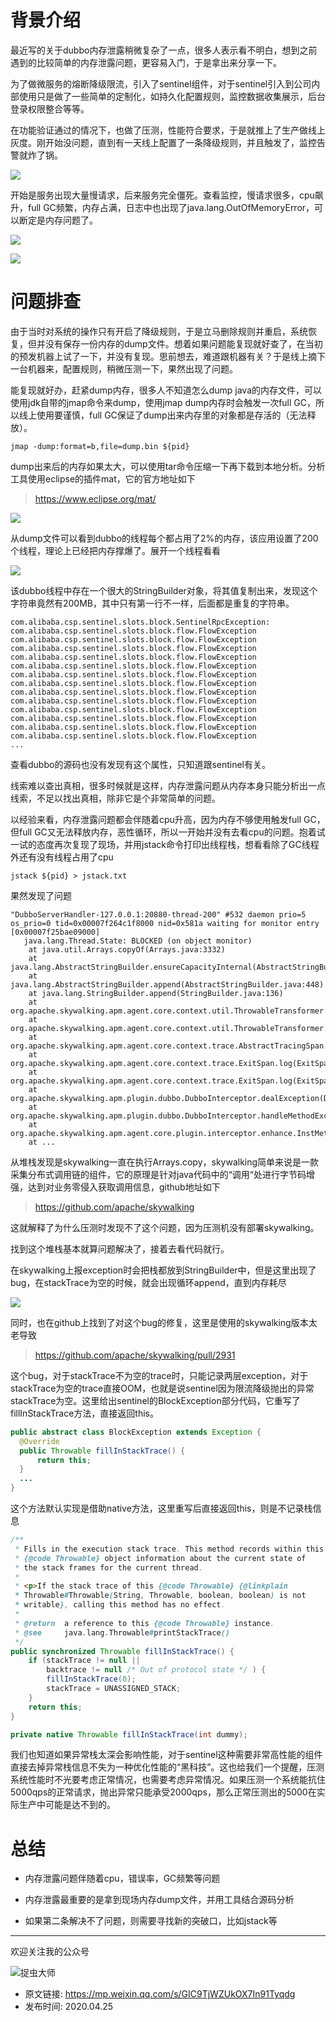 # 背景介绍
  
最近写的关于dubbo内存泄露稍微复杂了一点，很多人表示看不明白，想到之前遇到的比较简单的内存泄露问题，更容易入门，于是拿出来分享一下。

为了做微服务的熔断降级限流，引入了sentinel组件，对于sentinel引入到公司内部使用只是做了一些简单的定制化，如持久化配置规则，监控数据收集展示，后台登录权限整合等等。

在功能验证通过的情况下，也做了压测，性能符合要求，于是就推上了生产做线上灰度。刚开始没问题，直到有一天线上配置了一条降级规则，并且触发了，监控告警就炸了锅。

![](img1.jpg)

开始是服务出现大量慢请求，后来服务完全僵死。查看监控，慢请求很多，cpu飙升，full GC频繁，内存占满，日志中也出现了java.lang.OutOfMemoryError，可以断定是内存问题了。

![](img2.jpg)

![](img3.jpg)

# 问题排查

由于当时对系统的操作只有开启了降级规则，于是立马删除规则并重启，系统恢复，但并没有保存一份内存的dump文件。想着如果问题能复现就好查了，在当初的预发机器上试了一下，并没有复现。思前想去，难道跟机器有关？于是线上摘下一台机器来，配置规则，稍微压测一下，果然出现了问题。

能复现就好办，赶紧dump内存，很多人不知道怎么dump java的内存文件，可以使用jdk自带的jmap命令来dump，使用jmap dump内存时会触发一次full GC，所以线上使用要谨慎，full GC保证了dump出来内存里的对象都是存活的（无法释放）。

```
jmap -dump:format=b,file=dump.bin ${pid}
```

dump出来后的内存如果太大，可以使用tar命令压缩一下再下载到本地分析。分析工具使用eclipse的插件mat，它的官方地址如下

> https://www.eclipse.org/mat/

![](img4.jpg)

从dump文件可以看到dubbo的线程每个都占用了2%的内存，该应用设置了200个线程，理论上已经把内存撑爆了。展开一个线程看看

![](img5.jpg)

该dubbo线程中存在一个很大的StringBuilder对象，将其值复制出来，发现这个字符串竟然有200MB，其中只有第一行不一样，后面都是重复的字符串。

```
com.alibaba.csp.sentinel.slots.block.SentinelRpcException: com.alibaba.csp.sentinel.slots.block.flow.FlowException
com.alibaba.csp.sentinel.slots.block.flow.FlowException
com.alibaba.csp.sentinel.slots.block.flow.FlowException
com.alibaba.csp.sentinel.slots.block.flow.FlowException
com.alibaba.csp.sentinel.slots.block.flow.FlowException
com.alibaba.csp.sentinel.slots.block.flow.FlowException
com.alibaba.csp.sentinel.slots.block.flow.FlowException
com.alibaba.csp.sentinel.slots.block.flow.FlowException
com.alibaba.csp.sentinel.slots.block.flow.FlowException
com.alibaba.csp.sentinel.slots.block.flow.FlowException
com.alibaba.csp.sentinel.slots.block.flow.FlowException
com.alibaba.csp.sentinel.slots.block.flow.FlowException
com.alibaba.csp.sentinel.slots.block.flow.FlowException
...
```

查看dubbo的源码也没有发现有这个属性，只知道跟sentinel有关。

线索难以查出真相，很多时候就是这样，内存泄露问题从内存本身只能分析出一点线索，不足以找出真相，除非它是个非常简单的问题。

以经验来看，内存泄露问题都会伴随着cpu升高，因为内存不够使用触发full GC，但full GC又无法释放内存，恶性循环，所以一开始并没有去看cpu的问题。抱着试一试的态度再次复现了现场，并用jstack命令打印出线程栈，想看看除了GC线程外还有没有线程占用了cpu

```
jstack ${pid} > jstack.txt
```

果然发现了问题

```
"DubboServerHandler-127.0.0.1:20880-thread-200" #532 daemon prio=5 os_prio=0 tid=0x00007f264c1f8000 nid=0x581a waiting for monitor entry [0x00007f25bae09000]
   java.lang.Thread.State: BLOCKED (on object monitor)
    at java.util.Arrays.copyOf(Arrays.java:3332)
    at java.lang.AbstractStringBuilder.ensureCapacityInternal(AbstractStringBuilder.java:124)
    at java.lang.AbstractStringBuilder.append(AbstractStringBuilder.java:448)
    at java.lang.StringBuilder.append(StringBuilder.java:136)
    at org.apache.skywalking.apm.agent.core.context.util.ThrowableTransformer.printExceptionInfo(ThrowableTransformer.java:57)
    at org.apache.skywalking.apm.agent.core.context.util.ThrowableTransformer.convert2String(ThrowableTransformer.java:34)
    at org.apache.skywalking.apm.agent.core.context.trace.AbstractTracingSpan.log(AbstractTracingSpan.java:152)
    at org.apache.skywalking.apm.agent.core.context.trace.ExitSpan.log(ExitSpan.java:112)
    at org.apache.skywalking.apm.agent.core.context.trace.ExitSpan.log(ExitSpan.java:38)
    at org.apache.skywalking.apm.plugin.dubbo.DubboInterceptor.dealException(DubboInterceptor.java:124)
    at org.apache.skywalking.apm.plugin.dubbo.DubboInterceptor.handleMethodException(DubboInterceptor.java:115)
    at org.apache.skywalking.apm.agent.core.plugin.interceptor.enhance.InstMethodsInter.intercept(InstMethodsInter.java:97)
    at ...
```

从堆栈发现是skywalking一直在执行Arrays.copy，skywalking简单来说是一款采集分布式调用链的组件，它的原理是针对java代码中的“调用“处进行字节码增强，达到对业务零侵入获取调用信息，github地址如下

> https://github.com/apache/skywalking

这就解释了为什么压测时发现不了这个问题，因为压测机没有部署skywalking。

找到这个堆栈基本就算问题解决了，接着去看代码就行。

在skywalking上报exception时会把栈都放到StringBuilder中，但是这里出现了bug，在stackTrace为空的时候，就会出现循环append，直到内存耗尽

![](img6.jpg)

同时，也在github上找到了对这个bug的修复，这里是使用的skywalking版本太老导致

> https://github.com/apache/skywalking/pull/2931

这个bug，对于stackTrace不为空的trace时，只能记录两层exception，对于stackTrace为空的trace直接OOM，也就是说sentinel因为限流降级抛出的异常stackTrace为空。这里给出sentinel的BlockException部分代码，它重写了fillInStackTrace方法，直接返回this。

```java
public abstract class BlockException extends Exception {
  @Override
  public Throwable fillInStackTrace() {
      return this;
  }
  ...
}
```

这个方法默认实现是借助native方法，这里重写后直接返回this，则是不记录栈信息

```java
/**
 * Fills in the execution stack trace. This method records within this
 * {@code Throwable} object information about the current state of
 * the stack frames for the current thread.
 *
 * <p>If the stack trace of this {@code Throwable} {@linkplain
 * Throwable#Throwable(String, Throwable, boolean, boolean) is not
 * writable}, calling this method has no effect.
 *
 * @return  a reference to this {@code Throwable} instance.
 * @see     java.lang.Throwable#printStackTrace()
 */
public synchronized Throwable fillInStackTrace() {
    if (stackTrace != null ||
        backtrace != null /* Out of protocol state */ ) {
        fillInStackTrace(0);
        stackTrace = UNASSIGNED_STACK;
    }
    return this;
}

private native Throwable fillInStackTrace(int dummy);
```

我们也知道如果异常栈太深会影响性能，对于sentinel这种需要非常高性能的组件直接去掉异常栈信息不失为一种优化性能的“黑科技”。这也给我们一个提醒，压测系统性能时不光要考虑正常情况，也需要考虑异常情况。如果压测一个系统能抗住5000qps的正常请求，抛出异常只能承受2000qps，那么正常压测出的5000在实际生产中可能是达不到的。

# 总结
  
- 内存泄露问题伴随着cpu，错误率，GC频繁等问题

- 内存泄露最重要的是拿到现场内存dump文件，并用工具结合源码分析

- 如果第二条解决不了问题，则需要寻找新的突破口，比如jstack等

---

欢迎关注我的公众号

![捉虫大师](../../qrcode_small.jpg)

- 原文链接: https://mp.weixin.qq.com/s/GIC9TjWZUkOX7In91Tyqdg
- 发布时间: 2020.04.25
